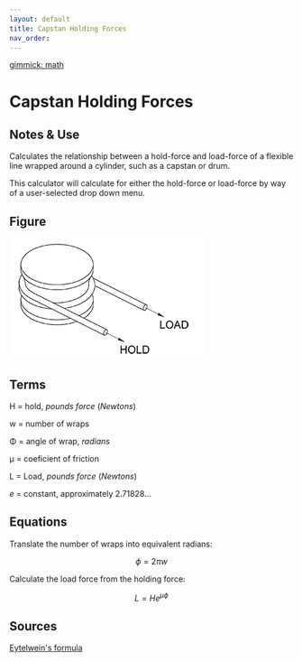 ```yaml
---
layout: default
title: Capstan Holding Forces
nav_order: 
---
```

[gimmick: math]()

Capstan Holding Forces
===

Notes & Use
---

Calculates the relationship between a hold-force and load-force of a flexible line wrapped around a cylinder, such as a capstan or drum.

This calculator will calculate for either the hold-force or load-force by way of a user-selected drop down menu.

Figure
---

![](../image/capstan_hold.jpg)

Terms
---

H = hold, *pounds force* (*Newtons*)

w = number of wraps

&Phi; = angle of wrap, *radians*

&mu;  = coeficient of friction

L = Load, *pounds force* (*Newtons*)

*e* = constant, approximately 2.71828...

Equations
---

Translate the number of wraps into equivalent radians:

$$ \phi = 2 \pi w $$

Calculate the load force from the holding force:

$$ L = H e ^ {\mu \phi} $$

Sources
---
[Eytelwein's formula](https://en.wikipedia.org/wiki/Capstan_equation)